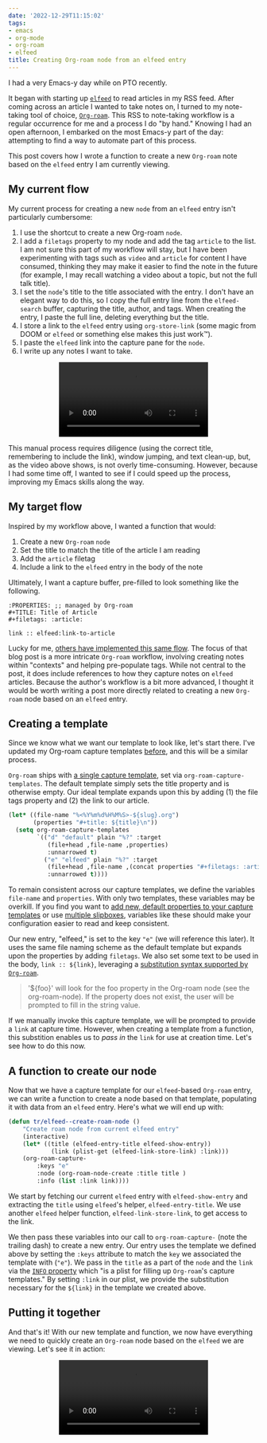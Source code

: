 ```yaml
---
date: '2022-12-29T11:15:02'
tags:
- emacs
- org-mode
- org-roam
- elfeed
title: Creating Org-roam node from an elfeed entry
---
```


I had a very Emacs-y day while on PTO recently.

It began with starting up [`elfeed`](https://github.com/skeeto/elfeed) to read articles in my RSS feed. After coming across an article I wanted to take notes on, I turned to my note-taking tool of choice, [`Org-roam`](https://www.orgroam.com/). This RSS to note-taking workflow is a regular occurrence for me and a process I do "by hand." Knowing I had an open afternoon, I embarked on the most Emacs-y part of the day: attempting to find a way to automate part of this process.

This post covers how I wrote a function to create a new `Org-roam` note based on the `elfeed` entry I am currently viewing.

## My current flow

My current process for creating a new `node` from an `elfeed` entry isn't particularly cumbersome:

1. I use the shortcut to create a new Org-roam `node`.
2. I add a `filetags` property to my node and add the tag `article` to the list. I am not sure this part of my workflow will stay, but I have been experimenting with tags such as `video` and `article` for content I have consumed, thinking they may make it easier to find the note in the future (for example, I may recall watching a video about a topic, but not the full talk title).
3. I set the `node`'s title to the title associated with the entry. I don't have an elegant way to do this, so I copy the full entry line from the `elfeed-search` buffer, capturing the title, author, and tags. When creating the entry, I paste the full line, deleting everything but the title.
4. I store a link to the `elfeed` entry using `org-store-link` (some magic from DOOM or `elfeed` or something else makes this just work&trade;).
5. I paste the `elfeed` link into the capture pane for the `node`.
6. I write up any notes I want to take.

<center>
    <video controls>
        <source src="./elfeed-flow-before.mp4" type="video/mp4" />
    </video>
</center>

This manual process requires diligence (using the correct title, remembering to include the link), window jumping, and text clean-up, but, as the video above shows, is not overly time-consuming. However, because I had some time off, I wanted to see if I could speed up the process, improving my Emacs skills along the way.

## My target flow

Inspired by my workflow above, I wanted a function that would:

1. Create a new `Org-roam` `node`
2. Set the title to match the title of the article I am reading
3. Add the `article` filetag
4. Include a link to the `elfeed` entry in the body of the note

Ultimately, I want a capture buffer, pre-filled to look something like the following.

```org-mode
:PROPERTIES: ;; managed by Org-roam
#+TITLE: Title of Article
#+filetags: :article:

link :: elfeed:link-to-article
```

Lucky for me, [others have implemented this same flow](https://takeonrules.com/2022/02/07/org-roam-emacs-and-ever-refining-the-note-taking-process/). The focus of that blog post is a more intricate `Org-roam` workflow, involving creating notes within "contexts" and helping pre-populate tags. While not central to the post, it does include references to how they capture notes on `elfeed` articles. Because the author's workflow is a bit more advanced, I thought it would be worth writing a post more directly related to creating a new `Org-roam` node based on an `elfeed` entry.

## Creating a template

Since we know what we want our template to look like, let's start there. I've updated my Org-roam capture templates [before](/2022/08/add-timestamps-to-org-files/#adding-the-timestamps), and this will be a similar process.

`Org-roam` ships with [a single capture template](https://github.com/org-roam/org-roam/blob/c3867619147175faf89ed8f3e90a1e67a4fd9655/org-roam-capture.el#L41-L45), set via `org-roam-capture-templates`. The default template simply sets the title property and is otherwise empty. Our ideal template expands upon this by adding (1) the file tags property and (2) the link to our article.

```el
(let* ((file-name "%<%Y%m%d%H%M%S>-${slug}.org")
       (properties "#+title: ${title}\n"))
  (setq org-roam-capture-templates
        `(("d" "default" plain "%?" :target
           (file+head ,file-name ,properties)
           :unnarrowed t)
          ("e" "elfeed" plain "%?" :target
           (file+head ,file-name ,(concat properties "#+filetags: :article:\n\nlink :: ${link}\n\n"))
           :unnarrowed t))))
```

To remain consistent across our capture templates, we define the variables `file-name` and `properties`. With only two templates, these variables may be overkill. If you find you want to [add new, default properties to your capture templates](/2022/08/add-timestamps-to-org-files/) or use [multiple slipboxes](https://jethrokuan.github.io/org-roam-guide/), variables like these should make your configuration easier to read and keep consistent.

Our new entry, "elfeed," is set to the key `"e"` (we will reference this later). It uses the same file naming scheme as the default template but expands upon the properties by adding `filetags`. We also set some text to be used in the body, `link :: ${link}`, leveraging a [substitution syntax supported by `Org-roam`](https://github.com/org-roam/org-roam/blob/c3867619147175faf89ed8f3e90a1e67a4fd9655/org-roam-capture.el#L271-L275).

> '\${foo}' will look for the foo property in the Org-roam
> node (see the org-roam-node). If the property does not exist, the user will be
> prompted to fill in the string value.

If we manually invoke this capture template, we will be prompted to provide a `link` at capture time. However, when creating a template from a function, this substition enables us to _pass in_ the `link` for use at creation time. Let's see how to do this now.

## A function to create our node

Now that we have a capture template for our `elfeed`-based `Org-roam` entry, we can write a function to create a node based on that template, populating it with data from an `elfeed` entry. Here's what we will end up with:

```el
(defun tr/elfeed--create-roam-node ()
    "Create roam node from current elfeed entry"
    (interactive)
    (let* ((title (elfeed-entry-title elfeed-show-entry))
            (link (plist-get (elfeed-link-store-link) :link)))
    (org-roam-capture-
        :keys "e"
        :node (org-roam-node-create :title title )
        :info (list :link link))))
```

We start by fetching our current `elfeed` entry with `elfeed-show-entry` and extracting the `title` using `elfeed`'s helper, `elfeed-entry-title`. We use another `elfeed` helper function, `elfeed-link-store-link`, to get access to the link.

We then pass these variables into our call to `org-roam-capture-` (note the trailing dash) to create a new entry. Our entry uses the template we defined above by setting the `:keys` attribute to match the `key` we associated the template with (`"e"`). We pass in the `title` as a part of the `node` and the `link` via the [`INFO` property](https://github.com/org-roam/org-roam/blob/d95d25615e69e7cc847641800c1886366336c97e/org-roam-capture.el#L401) which "is a plist for filling up `Org-roam`'s capture templates." By setting `:link` in our plist, we provide the substitution necessary for the `${link}` in the template we created above.

## Putting it together

And that's it! With our new template and function, we now have everything we need to quickly create an `Org-roam` node based on the `elfeed` we are viewing. Let's see it in action:

<center>
    <video controls class="center">
        <source src="./elfeed-flow-after.mp4" type="video/mp4" />
    </video>
</center>
